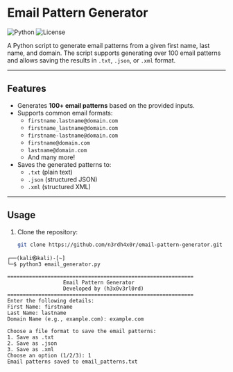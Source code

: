 # Email Pattern Generator

![Python](https://img.shields.io/badge/Python-3.x-blue)
![License](https://img.shields.io/badge/License-MIT-green)

A Python script to generate email patterns from a given first name, last name, and domain. The script supports generating over 100 email patterns and allows saving the results in `.txt`, `.json`, or `.xml` format.

---

## Features

- Generates **100+ email patterns** based on the provided inputs.
- Supports common email formats:
  - `firstname.lastname@domain.com`
  - `firstname_lastname@domain.com`
  - `firstname-lastname@domain.com`
  - `firstname@domain.com`
  - `lastname@domain.com`
  - And many more!
- Saves the generated patterns to:
  - `.txt` (plain text)
  - `.json` (structured JSON)
  - `.xml` (structured XML)

---

## Usage

1. Clone the repository:
   ```bash
   git clone https://github.com/n3rdh4x0r/email-pattern-generator.git
   ```




```
┌──(kali㉿kali)-[~]
└─$ python3 email_generator.py

============================================================
                  Email Pattern Generator                   
                  Developed by (h3x0v3rl0rd)                  
============================================================
Enter the following details:
First Name: firstname
Last Name: lastname
Domain Name (e.g., example.com): example.com

Choose a file format to save the email patterns:
1. Save as .txt
2. Save as .json
3. Save as .xml
Choose an option (1/2/3): 1
Email patterns saved to email_patterns.txt
```

